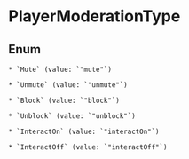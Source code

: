 
# PlayerModerationType

## Enum


    * `Mute` (value: `"mute"`)

    * `Unmute` (value: `"unmute"`)

    * `Block` (value: `"block"`)

    * `Unblock` (value: `"unblock"`)

    * `InteractOn` (value: `"interactOn"`)

    * `InteractOff` (value: `"interactOff"`)



